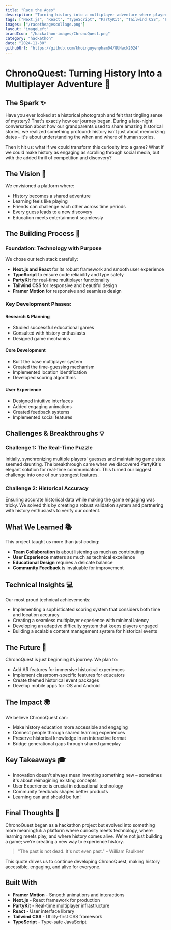```yaml
---
title: "Race the Ages"
description: "Turning history into a multiplayer adventure where players guess historical dates and locations in real-time."
tags: ["Next.js", "React", "TypeScript", "PartyKit", "Tailwind CSS", "Framer Motion"]
images: ["/racetheagescollage.png"]
layout: "imageLeft"
brandIcon: "/hackathon-images/ChronoQuest.png"
category: "hackathon"
date: "2024-11-30"
githubUrl: "https://github.com/khoinguyenpham04/GUHack2024"
---
```


# ChronoQuest: Turning History Into a Multiplayer Adventure 🚀

## The Spark ✨

Have you ever looked at a historical photograph and felt that tingling sense of mystery? That's exactly how our journey began. During a late-night conversation about how our grandparents used to share amazing historical stories, we realized something profound: history isn't just about memorizing dates – it's about understanding the when and where of human stories.

Then it hit us: what if we could transform this curiosity into a game? What if we could make history as engaging as scrolling through social media, but with the added thrill of competition and discovery?

## The Vision 🎯

We envisioned a platform where:

- History becomes a shared adventure
- Learning feels like playing
- Friends can challenge each other across time periods
- Every guess leads to a new discovery
- Education meets entertainment seamlessly

## The Building Process 🔨

### Foundation: Technology with Purpose

We chose our tech stack carefully:

- **Next.js and React** for its robust framework and smooth user experience
- **TypeScript** to ensure code reliability and type safety
- **PartyKit** for real-time multiplayer functionality
- **Tailwind CSS** for responsive and beautiful design
- **Framer Motion** for responsive and seamless design

### Key Development Phases:

#### Research & Planning
- Studied successful educational games
- Consulted with history enthusiasts
- Designed game mechanics

#### Core Development
- Built the base multiplayer system
- Created the time-guessing mechanism
- Implemented location identification
- Developed scoring algorithms

#### User Experience
- Designed intuitive interfaces
- Added engaging animations
- Created feedback systems
- Implemented social features

## Challenges & Breakthroughs 💡

### Challenge 1: The Real-Time Puzzle
Initially, synchronizing multiple players' guesses and maintaining game state seemed daunting. The breakthrough came when we discovered PartyKit's elegant solution for real-time communication. This turned our biggest challenge into one of our strongest features.

### Challenge 2: Historical Accuracy
Ensuring accurate historical data while making the game engaging was tricky. We solved this by creating a robust validation system and partnering with history enthusiasts to verify our content.

## What We Learned 📚

This project taught us more than just coding:

- **Team Collaboration** is about listening as much as contributing
- **User Experience** matters as much as technical excellence
- **Educational Design** requires a delicate balance
- **Community Feedback** is invaluable for improvement

## Technical Insights 💻

Our most proud technical achievements:

- Implementing a sophisticated scoring system that considers both time and location accuracy
- Creating a seamless multiplayer experience with minimal latency
- Developing an adaptive difficulty system that keeps players engaged
- Building a scalable content management system for historical events

## The Future 🌟

ChronoQuest is just beginning its journey. We plan to:

- Add AR features for immersive historical experiences
- Implement classroom-specific features for educators
- Create themed historical event packages
- Develop mobile apps for iOS and Android

## The Impact 🌍

We believe ChronoQuest can:

- Make history education more accessible and engaging
- Connect people through shared learning experiences
- Preserve historical knowledge in an interactive format
- Bridge generational gaps through shared gameplay

## Key Takeaways 🎓

- Innovation doesn't always mean inventing something new – sometimes it's about reimagining existing concepts
- User Experience is crucial in educational technology
- Community feedback shapes better products
- Learning can and should be fun!

## Final Thoughts 💭

ChronoQuest began as a hackathon project but evolved into something more meaningful: a platform where curiosity meets technology, where learning meets play, and where history comes alive. We're not just building a game; we're creating a new way to experience history.

> "The past is not dead. It's not even past." - William Faulkner

This quote drives us to continue developing ChronoQuest, making history accessible, engaging, and alive for everyone.

## Built With

- **Framer Motion** - Smooth animations and interactions
- **Next.js** - React framework for production
- **PartyKit** - Real-time multiplayer infrastructure
- **React** - User interface library
- **Tailwind CSS** - Utility-first CSS framework
- **TypeScript** - Type-safe JavaScript